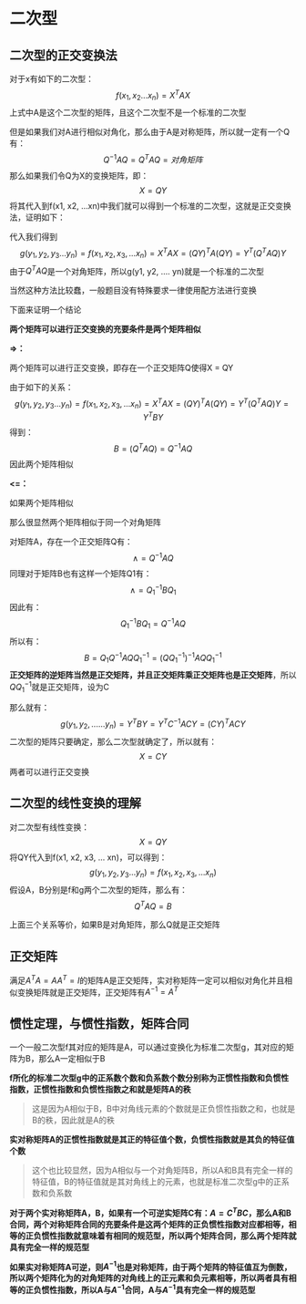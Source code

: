 # 二次型

## 二次型的正交变换法

对于x有如下的二次型：
$$
f(x_1, x_2 ... x_n) = X^{T}A X
$$
上式中A是这个二次型的矩阵，且这个二次型不是一个标准的二次型

但是如果我们对A进行相似对角化，那么由于A是对称矩阵，所以就一定有一个Q有：
$$
Q^{-1} A Q = Q^{T} A Q =对角矩阵
$$
那么如果我们令Q为X的变换矩阵，即：
$$
X = QY
$$
将其代入到f(x1, x2, ...xn)中我们就可以得到一个标准的二次型，这就是正交变换法，证明如下：

代入我们得到
$$
g(y_1, y_2, y_3...y_n) = f(x_1, x_2, x_3,...x_n) = X^{T}A X = (QY)^{T} A (QY) = Y^{T} (Q^{T}A Q)Y
$$
由于$Q^{T}AQ$是一个对角矩阵，所以g(y1, y2, .... yn)就是一个标准的二次型

当然这种方法比较蠢，一般题目没有特殊要求一律使用配方法进行变换

下面来证明一个结论

**两个矩阵可以进行正交变换的充要条件是两个矩阵相似**

**=>：**

两个矩阵可以进行正交变换，即存在一个正交矩阵Q使得X = QY

由于如下的关系：
$$
g(y_1, y_2, y_3...y_n) = f(x_1, x_2, x_3,...x_n) = X^{T}A X = (QY)^{T} A (QY) = Y^{T} (Q^{T}A Q)Y = Y^{T} BY
$$
得到：
$$
B = (Q^{T}A Q) = Q^{-1} A Q
$$
因此两个矩阵相似

**<=：**

如果两个矩阵相似

那么很显然两个矩阵相似于同一个对角矩阵

对矩阵A，存在一个正交矩阵Q有：
$$
\wedge = Q^{-1} A Q
$$
同理对于矩阵B也有这样一个矩阵Q1有：
$$
\wedge = Q_1^{-1} BQ_1
$$
因此有：
$$
Q_1^{-1} BQ_1 = Q^{-1} A Q
$$
所以有：
$$
B = Q_1Q^{-1}A Q Q_1^{-1} = (QQ_1^{-1})^{-1} A QQ_1^{-1}
$$
**正交矩阵的逆矩阵当然是正交矩阵，并且正交矩阵乘正交矩阵也是正交矩阵**，所以$QQ_1^{-1}$就是正交矩阵，设为C

那么就有：
$$
g(y_1, y_2,......y_n) = Y^TBY = Y^{T}C^{-1} ACY = (CY)^{T} ACY
$$
二次型的矩阵只要确定，那么二次型就确定了，所以就有：
$$
X = CY
$$
两者可以进行正交变换

## 二次型的线性变换的理解

对二次型有线性变换：
$$
X = QY
$$
将QY代入到f(x1, x2, x3, ... xn)，可以得到：
$$
g(y_1, y_2, y_3...y_n) = f(x_1, x_2, x_3, ...x_n)
$$
假设A，B分别是f和g两个二次型的矩阵，那么有：
$$
Q^T A Q = B
$$

上面三个关系等价，如果B是对角矩阵，那么Q就是正交矩阵

## 正交矩阵

满足$A^T A = AA^T = I$的矩阵A是正交矩阵，实对称矩阵一定可以相似对角化并且相似变换矩阵就是正交矩阵，正交矩阵有$A^{-1} = A^T$

## 惯性定理，与惯性指数，矩阵合同

一个一般二次型f其对应的矩阵是A，可以通过变换化为标准二次型g，其对应的矩阵为B，那么A一定相似于B

**f所化的标准二次型g中的正系数个数和负系数个数分别称为正惯性指数和负惯性指数，正惯性指数和负惯性指数之和就是矩阵A的秩**

> 这是因为A相似于B，B中对角线元素的个数就是正负惯性指数之和，也就是B的秩，因此就是A的秩

**实对称矩阵A的正惯性指数就是其正的特征值个数，负惯性指数就是其负的特征值个数**

> 这个也比较显然，因为A相似与一个对角矩阵B，所以A和B具有完全一样的特征值，B的特征值就是其对角线上的元素，也就是标准二次型g中的正系数和负系数

**对于两个实对称矩阵A，B，如果有一个可逆实矩阵C有：$A = C^T B C$，那么A和B合同，两个对称矩阵合同的充要条件是这两个矩阵的正负惯性指数对应都相等，相等的正负惯性指数就意味着有相同的规范型，所以两个矩阵合同，那么两个矩阵就具有完全一样的规范型**



**如果实对称矩阵A可逆，则$A^{-1}$也是对称矩阵，由于两个矩阵的特征值互为倒数，所以两个矩阵化为的对角矩阵的对角线上的正元素和负元素相等，所以两者具有相等的正负惯性指数，所以A与$A^{-1}$合同，A与$A^{-1}$具有完全一样的规范型**





